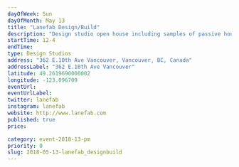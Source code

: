 ```yaml
---
dayOfWeek: Sun
dayOfMonth: May 13
title: "Lanefab Design/Build"
description: "Design studio open house including samples of passive house windows and doors.<br> Lanefab is an integrated design/build company that crafts custom homes and infill mini-homes (or “laneway houses”) with design quality & energy efficiency as core values. <br> <br> "
startTime: 12-4
endTime: 
type: Design Studios
address: "362 E.10th Ave Vancouver, Vancouver, BC, Canada"
addressLabel: "362 E.10th Ave Vancouver"
latitude: 49.2619690000002
longitude: -123.096709
eventUrl: 
eventUrlLabel: 
twitter: lanefab
instagram: lanefab
website: http://www.lanefab.com
published: true
price: 

category: event-2018-13-pm
priority: 0
slug: 2018-05-13-lanefab_designbuild
---
```


